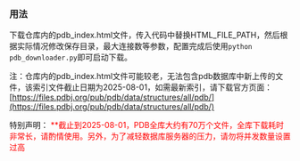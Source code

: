 ### 用法

下载仓库内的pdb_index.html文件，传入代码中替换HTML_FILE_PATH，然后根据实际情况修改保存目录，最大连接数等参数，配置完成后使用`python pdb_downloader.py`即可启动下载。

注：仓库内的pdb_index.html文件可能较老，无法包含pdb数据库中新上传的文件，该索引文件截止日期为2025-08-01，如需最新索引，请下载官方页面：[https://files.pdbj.org/pub/pdb/data/structures/all/pdb/](https://files.pdbj.org/pub/pdb/data/structures/all/pdb/)

特别声明：
<font color=red>**截止到2025-08-01，PDB全库大约有70万个文件，全库下载耗时非常长，请酌情使用。另外，为了减轻数据库服务器的压力，请勿将并发数量设置过高</font>